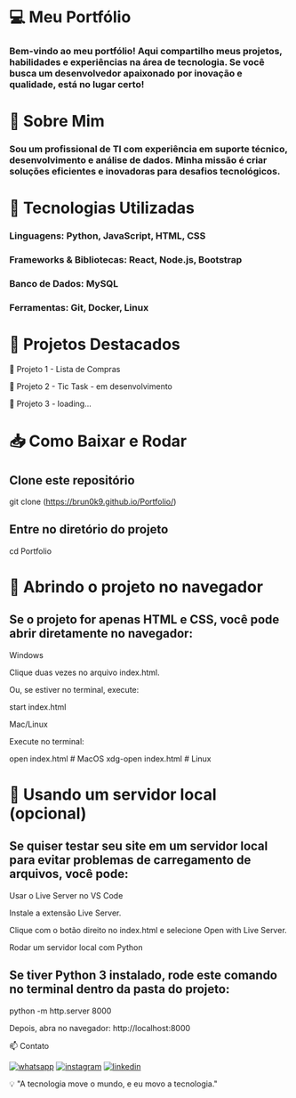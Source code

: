 # 💻 Meu Portfólio

### Bem-vindo ao meu portfólio! Aqui compartilho meus projetos, habilidades e experiências na área de tecnologia. Se você busca um desenvolvedor apaixonado por inovação e qualidade, está no lugar certo!

# 🌟 Sobre Mim

### Sou um profissional de TI com experiência em suporte técnico, desenvolvimento e análise de dados. Minha missão é criar soluções eficientes e inovadoras para desafios tecnológicos.

# 🚀 Tecnologias Utilizadas

### Linguagens: Python, JavaScript, HTML, CSS

### Frameworks & Bibliotecas: React, Node.js, Bootstrap

### Banco de Dados: MySQL

### Ferramentas: Git, Docker, Linux

# 📂 Projetos Destacados

🔹 Projeto 1 - Lista de Compras

🔹 Projeto 2 - Tic Task - em desenvolvimento

🔹 Projeto 3 - loading...

# 📥 Como Baixar e Rodar

## Clone este repositório
git clone (https://brun0k9.github.io/Portfolio/)

## Entre no diretório do projeto
cd Portfolio

# 📂 Abrindo o projeto no navegador

## Se o projeto for apenas HTML e CSS, você pode abrir diretamente no navegador:

Windows

Clique duas vezes no arquivo index.html.

Ou, se estiver no terminal, execute:

start index.html

Mac/Linux

Execute no terminal:

open index.html  # MacOS
xdg-open index.html  # Linux

# 🚀 Usando um servidor local (opcional)

## Se quiser testar seu site em um servidor local para evitar problemas de carregamento de arquivos, você pode:

Usar o Live Server no VS Code

Instale a extensão Live Server.

Clique com o botão direito no index.html e selecione Open with Live Server.

Rodar um servidor local com Python

## Se tiver Python 3 instalado, rode este comando no terminal dentro da pasta do projeto:

python -m http.server 8000

Depois, abra no navegador: http://localhost:8000

📫 Contato

[![whatsapp](https://img.shields.io/badge/WhatsApp-25D366?style=for-the-badge&logo=whatsapp&logoColor=white)](https://api.whatsapp.com/send/?phone=5511989889206&text&type=phone_number&app_absent=0)
[![instagram](https://img.shields.io/badge/Instagram-E4405F?style=for-the-badge&logo=instagram&logoColor=white)](https://www.instagram.com/brun0__k9)
[![linkedin](https://img.shields.io/badge/LinkedIn-0077B5?style=for-the-badge&logo=linkedin&logoColor=white)](https://www.linkedin.com/in/brunoax/)


💡 "A tecnologia move o mundo, e eu movo a tecnologia."

